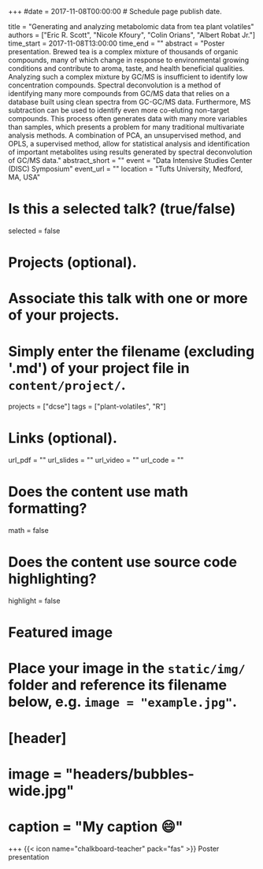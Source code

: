 +++
#date = 2017-11-08T00:00:00  # Schedule page publish date.

title = "Generating and analyzing metabolomic data from tea plant volatiles"
authors = ["Eric R. Scott", "Nicole Kfoury", "Colin Orians", "Albert Robat Jr."]
time_start = 2017-11-08T13:00:00
time_end = ""
abstract = "Poster presentation. Brewed tea is a complex mixture of thousands of organic compounds, many of which change in response to environmental growing conditions and contribute to aroma, taste, and health beneficial qualities. Analyzing such a complex mixture by GC/MS is insufficient to identify low concentration compounds.  Spectral deconvolution is a method of identifying many more compounds from GC/MS data that relies on a database built using clean spectra from GC-GC/MS data. Furthermore, MS subtraction can be used to identify even more co-eluting non-target compounds. This process often generates data with many more variables than samples, which presents a problem for many traditional multivariate analysis methods. A combination of PCA, an unsupervised method, and OPLS, a supervised method, allow for statistical analysis and identification of important metabolites using results generated by spectral deconvolution of GC/MS data."
abstract_short = ""
event = "Data Intensive Studies Center (DISC) Symposium"
event_url = ""
location = "Tufts University, Medford, MA, USA"

# Is this a selected talk? (true/false)
selected = false

# Projects (optional).
#   Associate this talk with one or more of your projects.
#   Simply enter the filename (excluding '.md') of your project file in `content/project/`.
projects = ["dcse"]
tags = ["plant-volatiles", "R"]

# Links (optional).
url_pdf = ""
url_slides = ""
url_video = ""
url_code = ""

# Does the content use math formatting?
math = false

# Does the content use source code highlighting?
highlight = false

# Featured image
# Place your image in the `static/img/` folder and reference its filename below, e.g. `image = "example.jpg"`.
# [header]
# image = "headers/bubbles-wide.jpg"
# caption = "My caption :smile:"

+++
{{< icon name="chalkboard-teacher" pack="fas" >}} Poster presentation
